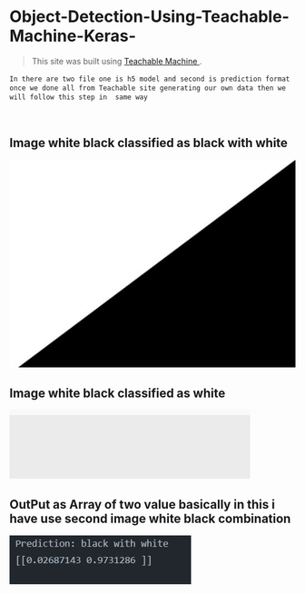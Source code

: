 # Object-Detection-Using-Teachable-Machine-Keras-


>This site was built using [Teachable Machine ](https://teachablemachine.withgoogle.com/).
```
In there are two file one is h5 model and second is prediction format
once we done all from Teachable site generating our own data then we will follow this step in  same way  



```


## Image white black classified as black with white
![This is an image](https://github.com/AMEERAZAM08/Object-Detection-Using-Teachable-Machine-Keras-/blob/6af9ab11e53fbcd8f28171de6d421b7c7140a82a/Capture1.JPG)

## Image white black classified as  white
![This is an image](https://github.com/AMEERAZAM08/Object-Detection-Using-Teachable-Machine-Keras-/blob/6af9ab11e53fbcd8f28171de6d421b7c7140a82a/Capture.JPG)

## OutPut as Array of two value basically in this i have use second image white black combination
![This is an image](Capture3.JPG)
